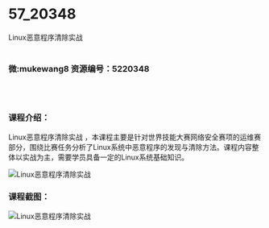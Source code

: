 # 57_20348
Linux恶意程序清除实战
<br/></br>
<h3>微:mukewang8 资源编号：5220348</h3>
<br/></br>
<h3>课程介绍：</h3>
<p><a title="查看与 Linux 相关的文章" target="_blank">Linux</a>恶意程序清除实战 ，本课程主要是针对世界技能大赛网络安全赛项的运维赛部分，围绕比赛任务分析了Linux系统中恶意程序的发现与清除方法。课程内容整体以实战为主，需要学员具备一定的Linux系统基础知识。</p>
<p><img src="https://www.ko996.com/wp-content/uploads/img/2021/07/1-17-300x175.png" alt="Linux恶意程序清除实战"></p>
<div class="info-desc">
<h3>课程截图：</h3>
<p><img src="https://www.ko996.com/wp-content/uploads/img/2021/07/2-18.png" alt="Linux恶意程序清除实战"></p>


			
</div>
